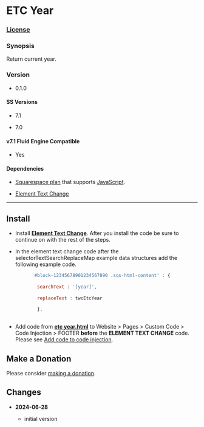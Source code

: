 # ETC Year

### [License][1]

### Synopsis

Return current year.

### Version

  * 0.1.0

#### SS Versions

  * 7.1
  
  * 7.0

#### v7.1 Fluid Engine Compatible

  * Yes

#### Dependencies

  * [Squarespace plan][2] that supports [JavaScript][3].
  
  * [Element Text Change][4]

---

## Install

* Install **[Element Text Change][5]**. After you install the code be sure to
  continue on with the rest of the steps.
  
* In the element text change code after the selectorTextSearchReplaceMap example
  data structures add the following example code.
  
  ```javascript
        '#block-12345678901234567890 .sqs-html-content' : {
        
          searchText : '[year]',
          
          replaceText : twcEtcYear
          
          },
          
  ```
  
* Add code from **[etc year.html][6]** to Website > Pages > Custom Code >
  Code Injection > FOOTER **before** the **ELEMENT TEXT CHANGE** code. Please
  see [Add code to code injection][7].

## Make a Donation

Please consider [making a donation][8].

## Changes

<!-- * **2022-10-10**

  * check text includes instead of ==
  * bumped version to 0.1.1
  -->
* **2024-06-28**

  * initial version

[1]: https://github.com/tomsWebConsulting/twcsl/blob/main/LICENSE.txt#L1
[2]: https://www.squarespace.com/pricing
[3]: https://en.wikipedia.org/wiki/JavaScript
[4]: https://github.com/tomsWebConsulting/twcsl/tree/main/Element/Element%20Text%20Change
[5]: https://github.com/tomsWebConsulting/twcsl/tree/main/Element/Element%20Text%20Change#element-text-change
[6]: etc%20year.html#L1
[7]: https://support.squarespace.com/hc/en-us/articles/205815908-Using-code-injection#toc-add-code-to-code-injection
[8]: https://github.com/tomsWebConsulting/twcsl#make-a-donation

